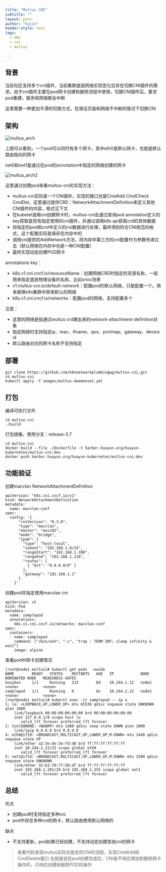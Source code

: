 ```yaml
---
title: "Multus CNI"
subtitle: ""
layout: post
author: "hujin"
header-style: text
tags:
  - k8s
  - cni
  - multus

---
```




## 背景
当前社区支持多个cni插件，当前集群底层网络实现变化后存在切换CNI插件的需求。由于cni插件主要在pod网卡创建和删除流程中使用，切换CNI插件后，要求pod重建，服务和网络都会中断

这里需要一种更加平滑的切换方式，在保证页面和网络不中断的情况下切换CNI

## 架构

![multus_arch](/blog/img/multus1.png)



上图可以看到，一个pod可以同时有多个网卡，其中eth0是默认网卡，也就是默认路由指向的网卡

net0和net1是通过在pod的annotation中指定的网络创建的网卡

![multus_arch2](/blog/img/multus2.png)

这里通过创建pod来看multus-cni的实现方法：

- multus-cni实际是一个CNI插件，实现的接口也是CmdAdd CmdCheck CmdDel，这里通过提供CRD：NetworkAttachmentDefinition来定义其他CNI插件的内容，格式见下文
- 在kubelet调用cni创建网卡时，multus-cni会通过查询pod annotation定义的key获取是否有指定使用的cni插件，并通过调用k8s api获取crd的具体数据
- 将指定的pod和crd中定义的cni数据进行处理，最终得到符合CNI规范的格式，这个配置实际是保存在内存中的
- 调用cni提供的AddNetwork方法，将内存中第三方的cni配置作为参数传递过去（默认网络在内存中也是一种CNI配置）
- 最终实现动态创建POD网卡

annotations key：

- k8s.v1.cni.cncf.io/resourceName：创建网络CRD时指定的资源名称，一般用来指定底层物理设备的名称，比如sriov场景
- v1.multus-cni.io/default-network：配置pod的默认网络，只能配置一个。用来替换k8s集群中原来默认的网络
- k8s.v1.cni.cncf.io/networks：配置pod的网络，支持配置多个

注意：

- 这里的网络是指通过multus crd建出来的network-attachment-definition对象
- 指定网络时支持指定ip、mac、ifname、qos、portmap、gateway、device id
- 默认路由对应的网卡名称不支持指定


## 部署

    git clone https://github.com/k8snetworkplumbingwg/multus-cni.git
    cd multus-cni
    kubectl apply -f images/multus-daemonset.yml
    
## 打包
编译可执行文件

    cd multus-cni
    ./build

打包镜像，使用分支：release-3.7

    cd multus-cni
    docker build --file ./Dockerfile -t harbor.huayun.org/huayun-kubernetes/multus-cni:dev .
    docker push harbor.huayun.org/huayun-kubernetes/multus-cni:dev
    
## 功能验证
创建macvlan NetworkAttachmentDefinition

    apiVersion: "k8s.cni.cncf.io/v1"
    kind: NetworkAttachmentDefinition
    metadata:
      name: macvlan-conf
    spec:
      config: '{
          "cniVersion": "0.3.0",
          "type": "macvlan",
          "master": "ens192",
          "mode": "bridge",
          "ipam": {
            "type": "host-local",
            "subnet": "192.168.1.0/24",
            "rangeStart": "192.168.1.200",
            "rangeEnd": "192.168.1.216",
            "routes": [
              { "dst": "0.0.0.0/0" }
            ],
            "gateway": "192.168.1.1"
          }
        }'
        
创建pod并指定使用macvlan cni

    apiVersion: v1
    kind: Pod
    metadata:
      name: samplepod
      annotations:
        k8s.v1.cni.cncf.io/networks: macvlan-conf
    spec:
      containers:
      - name: samplepod
        command: ["/bin/ash", "-c", "trap : TERM INT; sleep infinity & wait"]
        image: alpine
        
查看pod中网卡创建情况

    [root@node1 multus]# kubectl get pods  -owide
    NAME        READY   STATUS    RESTARTS   AGE   IP            NODE    NOMINATED NODE   READINESS GATES
    busybox     1/1     Running   213        8d    10.244.1.12   node2   <none>           <none>
    samplepod   1/1     Running   0          8s    10.244.2.22   node3   <none>           <none>
    [root@node1 multus]# kubectl exec -it samplepod -- ip a 
    1: lo: <LOOPBACK,UP,LOWER_UP> mtu 65536 qdisc noqueue state UNKNOWN qlen 1000
        link/loopback 00:00:00:00:00:00 brd 00:00:00:00:00:00
        inet 127.0.0.1/8 scope host lo
           valid_lft forever preferred_lft forever
    2: tunl0@NONE: <NOARP> mtu 1480 qdisc noop state DOWN qlen 1000
        link/ipip 0.0.0.0 brd 0.0.0.0
    4: eth0@if19: <BROADCAST,MULTICAST,UP,LOWER_UP,M-DOWN> mtu 1440 qdisc noqueue state UP 
        link/ether a2:3e:de:3e:fd:d0 brd ff:ff:ff:ff:ff:ff
        inet 10.244.2.22/32 scope global eth0
           valid_lft forever preferred_lft forever
    5: net1@if14: <BROADCAST,MULTICAST,UP,LOWER_UP,M-DOWN> mtu 1500 qdisc noqueue state UNKNOWN 
        link/ether 32:b2:70:77:50:df brd ff:ff:ff:ff:ff:ff
        inet 192.168.1.201/24 brd 192.168.1.255 scope global net1
           valid_lft forever preferred_lft forever

## 总结
优点

- 创建pod时支持指定多种cni
- pod中存在多种cni的网卡，默认路由使用默认网络的

缺点

- 不支持更新，pod如果已经创建，不支持动态创建其他cni的网卡
> 查看代码发现multus实际也是走的CNI的流程，实现CmdAdd和CmdDelete接口
> 也就是说在pod创建完成后，CNI是不响应增加和删除网卡操作的，只响应创建和删除POD的操作